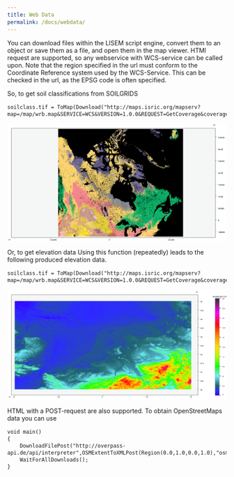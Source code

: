 ```yaml
---
title: Web Data
permalink: /docs/webdata/
---
```


You can download files within the LISEM script engine, convert them to an object or save them as a file, and open them in the map viewer.
HTMl request are supported, so any webservice with WCS-service can be called upon.
Note that the region specified in the url must conform to the Coordinate Reference system used by the WCS-Service.
This can be checked in the url, as the EPSG code is often specified.

So, to get soil classifications from SOILGRIDS
```
soilclass.tif = ToMap(Download("http://maps.isric.org/mapserv?map=/map/wrb.map&SERVICE=WCS&VERSION=1.0.0&REQUEST=GetCoverage&coverage=MostProbable&CRS=EPSG:3978&BBOX=-2200000,-712631,3072800,3840000&WIDTH=3199&HEIGHT=2833&FORMAT=GTiff"));
```
![Interpolation](/assets/img/web_calc1.png)

Or, to get elevation data 
Using this function (repeatedly) leads to the following produced elevation data.
```
soilclass.tif = ToMap(Download("http://maps.isric.org/mapserv?map=/map/wrb.map&SERVICE=WCS&VERSION=1.0.0&REQUEST=GetCoverage&coverage=MostProbable&CRS=EPSG:3978&BBOX=-2200000,-712631,3072800,3840000&WIDTH=3199&HEIGHT=2833&FORMAT=GTiff"));
```
![Interpolation](/assets/img/web_calc2.png)

HTML with a POST-request are also supported.
To obtain OpenStreetMaps data you can use
```
void main()
{
	DownloadFilePost("http://overpass-api.de/api/interpreter",OSMExtentToXMLPost(Region(0.0,1.0,0.0,1.0),"osm.osm"));
	WaitForAllDownloads();
}
```

